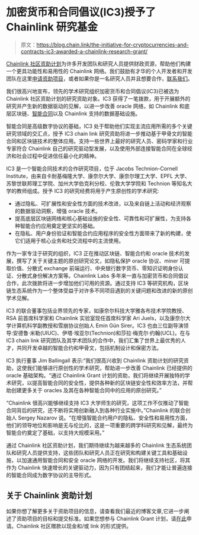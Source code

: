 # 加密货币和合同倡议(IC3)授予了 Chainlink 研究基金

> 原文：<https://blog.chain.link/the-initiative-for-cryptocurrencies-and-contracts-ic3-awarded-a-chainlink-research-grant/>

[Chainlink 社区资助计划](https://blog.chain.link/introducing-the-chainlink-community-grant-program/)为许多开发团队和研究人员提供财政资源，帮助他们构建一个更具功能性和易用性的 Chainlink 网络。我们鼓励有才华的个人开发者和开发团队在这里[申请资助项目](https://chainlinkgrants.typeform.com/to/efEbsq)，或者如果你是一名研究人员并且想要合作，[联系我们](/cdn-cgi/l/email-protection#f7859284929685949fb7949f969e999b9e999c9b969584d994989a)。

我们很高兴地宣布，领先的学术研究组织加密货币和合同倡议(IC3)已被选为 Chainlink 社区资助计划的研究资助对象。IC3 获得了一笔拨款，用于开展额外的研究并产生新的数据驱动的见解，以进一步改善 oracle 网络，如 Chainlink 和底层区块链、[智能合同](https://chain.link/education/smart-contracts)以及 Chainlink 支持的数据基础设施。

智能合同是高级数字协议的基础，IC3 处于帮助他们实现主流应用所需的多个关键研究领域的交汇点，授予 IC3 chain link 研究资助将进一步推动基于甲骨文的智能合同和区块链技术的整体应用。支持一些世界上最好的研究人员、密码学家和行业专家符合 Chainlink 自己的研究驱动型发展，以及使用外部连接智能合同在全球经济和社会过程中促进信任最小化的精神。

IC3 是一个智能合同技术的合作研究项目，位于 Jacobs Technion-Cornell Institute，由来自卡耐基梅隆大学、康奈尔大学、康奈尔理工大学、EPFL 大学、苏黎世联邦理工学院、加州大学伯克利分校、伦敦大学学院和 Technion 等知名大学的教师组成。授予 IC3 的研究经费将用于产生原创性的学术研究:

*   通过隐私、可扩展性和安全性方面的技术改进，以及来自链上活动和经济观察的数据驱动洞察，增强 oracle 技术。
*   提高底层区块链网络和核心基础设施的安全性、可靠性和可扩展性，为支持各种智能合约应用奠定更坚实的基础。
*   在隐私、用户身份验证和智能合约应用程序的安全性方面带来了新的构建，使它们适用于核心业务和社交流程中的主流使用。

作为一家专注于研究的组织，IC3 正在推动区块链、智能合约和 oracle 技术的发展，撰写了关于关键主题的原创研究论文，如隐私保护 oracle 协议、miner 可提取价值、分散式 exchange 前端运行、中央银行数字货币、零知识证明身份认证、分散式身份解决方案等。Chainlink Labs 多年来一直与加密货币和合同倡议合作，此次拨款将进一步增加他们可用的资源。通过支持 IC3 等研究机构，区块链生态系统作为一个整体受益于对许多不同项目遇到的关键问题和改进的新的原创学术见解。

IC3 的联合董事包括业界领先的专家，如康奈尔科技大学雅各布技术学院教授、RSA 前首席科学家和 Chainlink 实验室现任首席科学家 Ari Juels，以及康奈尔大学计算机科学副教授和雪崩协议创始人 Emin Gün Sirer。IC3 也由三位副导演领导:安德鲁·米勒(UIUC)、伊塔·埃亚尔(Technion)和莎拉·梅克尔·约翰(UCL)。在与 IC3 chain link 研究团队及其学术团队的合作中，我们汇集了世界上最优秀的人才，共同开发卓越的智能合约和甲骨文，包括机制设计和保密方法。

IC3 执行董事 Jim Ballingall 表示:“我们很高兴收到 Chainlink 资助计划的研究资助，这使我们能够进行原创性的学术研究，帮助进一步改善 Chainlink 已经提供的 oracle 基础架构。“通过 Chainlink Grant 计划的资助，我们将继续开展独特的学术研究，以提高智能合同的安全性，提供各种新的区块链安全性和效率方法，并帮助创建更多关于 oracles 及其在各种智能合同中的应用的原创研究。”

“Chainlink 很高兴能够继续支持 IC3 大学师生的研究，这项工作不仅推动了智能合同背后的研究，还不断将实用创新融入到各种行业实施中。”Chainlink 的联合创始人 Sergey Nazarov 说。“在增强智能合约用户的隐私、安全性和易用性方面，他们的领导地位和影响是无与伦比的，这是一项重要的跨学科研究和见解，最终为智能合约奠定了基础，以支持大规模采用。”

通过 Chainlink 社区资助计划，我们期待继续为越来越多的 Chainlink 生态系统团队和研究人员提供支持，这些团队和研究人员正在研究和构建关键工具和基础设施，以加速通用智能合同和安全 oracle 网络的开发。我们将继续支持社区，将其作为 Chainlink 快速增长的关键驱动力，因为只有团结起来，我们才能让普遍连接的智能合同成为数字协议的主导形式。

## 关于 Chainlink 资助计划

如果你想了解更多关于资助项目的信息，请查看我们最近的博客文章,它进一步阐述了资助项目的目标和提交标准。如果您想参与 Chainlink Grant 计划，请[在此](https://chainlinkgrants.typeform.com/to/efEbsq)申请。Chainlink 社区赠款以现金和/或 link 的形式提供。